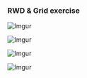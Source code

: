 ### RWD & Grid exercise

![Imgur](https://i.imgur.com/aFZEOGz.jpg)

![Imgur](https://i.imgur.com/FgDz3jP.png)

![Imgur](https://i.imgur.com/e8BCDHh.png)

![Imgur](https://i.imgur.com/9TFKYBc.png)